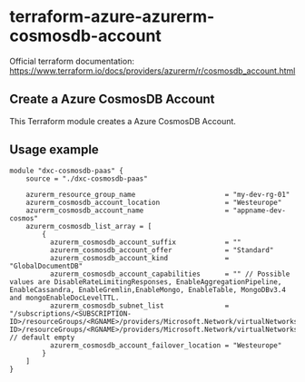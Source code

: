 # terraform-azure-azurerm-cosmosdb-account

Official terraform documentation: <https://www.terraform.io/docs/providers/azurerm/r/cosmosdb_account.html>

## Create a Azure CosmosDB Account

This Terraform module creates a Azure CosmosDB Account.

## Usage example

```hcl
module "dxc-cosmosdb-paas" {
    source = "./dxc-cosmosdb-paas"

    azurerm_resource_group_name                      = "my-dev-rg-01"
    azurerm_cosmosdb_account_location                = "Westeurope"
    azurerm_cosmosdb_account_name                    = "appname-dev-cosmos"
    azurerm_cosmosdb_list_array = [
        {
          azurerm_cosmosdb_account_suffix            = ""
          azurerm_cosmosdb_account_offer             = "Standard"
          azurerm_cosmosdb_account_kind              = "GlobalDocumentDB"
          azurerm_cosmosdb_account_capabilities      = "" // Possible values are DisableRateLimitingResponses, EnableAggregationPipeline, EnableCassandra, EnableGremlin,EnableMongo, EnableTable, MongoDBv3.4 and mongoEnableDocLevelTTL.
          azurerm_cosmosdb_subnet_list               = "/subscriptions/<SUBSCRIPTION-ID>/resourceGroups/<RGNAME>/providers/Microsoft.Network/virtualNetworks/<VNET_NAME>/subnets/<SNET_NAME>,/subscriptions/<SUBSCRIPTION-ID>/resourceGroups/<RGNAME>/providers/Microsoft.Network/virtualNetworks/<VNET_NAME>/subnets/<SNET_NAME>" // default empty
          azurerm_cosmosdb_account_failover_location = "Westeurope"
        }
    ]
}
```